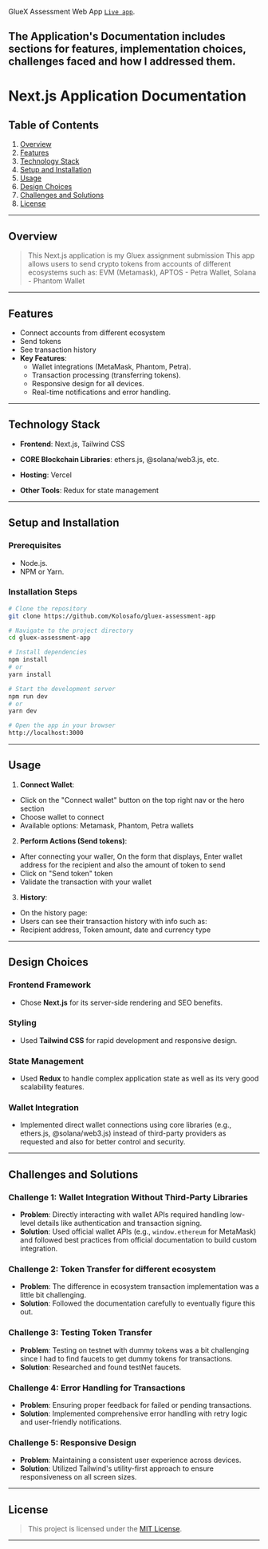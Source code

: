  GlueX Assessment Web App [`Live app`](https://dauda-gluex.vercel.app/).

The Application's Documentation includes sections for features, implementation choices, challenges faced and how I addressed them.
---

# **Next.js Application Documentation**

## **Table of Contents**
1. [Overview](#overview)  
2. [Features](#features)  
3. [Technology Stack](#technology-stack)  
4. [Setup and Installation](#setup-and-installation)  
5. [Usage](#usage)  
6. [Design Choices](#design-choices)  
7. [Challenges and Solutions](#challenges-and-solutions)  
10. [License](#license)

---

## **Overview**
> This Next.js application is my Gluex assignment submission
> This app allows users to send crypto tokens from accounts of different ecosystems such as: EVM (Metamask), APTOS - Petra Wallet, Solana - Phantom Wallet

---

## **Features**
- Connect accounts from different ecosystem 
- Send tokens 
- See transaction history
- **Key Features**:
  - Wallet integrations (MetaMask, Phantom, Petra).
  - Transaction processing (transferring tokens).  
  - Responsive design for all devices.  
  - Real-time notifications and error handling.  

---

## **Technology Stack**
- **Frontend**: Next.js, Tailwind CSS  
- **CORE Blockchain Libraries**: ethers.js, @solana/web3.js, etc.  
- **Hosting**: Vercel

- **Other Tools**: Redux for state management

---

## **Setup and Installation**

### **Prerequisites**
- Node.js.  
- NPM or Yarn.  

### **Installation Steps**
```bash
# Clone the repository
git clone https://github.com/Kolosafo/gluex-assessment-app

# Navigate to the project directory
cd gluex-assessment-app

# Install dependencies
npm install
# or
yarn install

# Start the development server
npm run dev
# or
yarn dev

# Open the app in your browser
http://localhost:3000
```

---

## **Usage**

1. **Connect Wallet**: 
-  Click on the "Connect wallet" button on the top right nav or the hero section
- Choose wallet to connect
- Available options: Metamask, Phantom, Petra wallets

2. **Perform Actions (Send tokens)**: 
- After connecting your waller, On the form that displays, Enter wallet address for the recipient and also the amount of token to send
- Click on "Send token" token 
- Validate the transaction with your wallet
3. **History**:
- On the history page:
- Users can see their transaction history with info such as:
- Recipient address, Token amount, date and currency type

---

## **Design Choices** 

### **Frontend Framework**  
- Chose **Next.js** for its server-side rendering and SEO benefits.

### **Styling**  
- Used **Tailwind CSS** for rapid development and responsive design.  

### **State Management**  
- Used **Redux** to handle complex application state as well as its very good scalability features.

### **Wallet Integration**  
- Implemented direct wallet connections using core libraries (e.g., ethers.js, @solana/web3.js) instead of third-party providers as requested and also for better control and security.

---

## **Challenges and Solutions**

### **Challenge 1: Wallet Integration Without Third-Party Libraries**  
- **Problem**: Directly interacting with wallet APIs required handling low-level details like authentication and transaction signing.  
- **Solution**: Used official wallet APIs (e.g., `window.ethereum` for MetaMask) and followed best practices from official documentation to build custom integration.


### **Challenge 2: Token Transfer for different ecosystem**  
- **Problem**: The difference in ecosystem transaction implementation was a little bit challenging.  
- **Solution**: Followed the documentation carefully to eventually figure this out.


### **Challenge 3: Testing Token Transfer**  
- **Problem**: Testing on testnet with dummy tokens was a bit challenging since I had to find faucets to get dummy tokens for transactions.  
- **Solution**: Researched and found testNet faucets.

### **Challenge 4: Error Handling for Transactions**  
- **Problem**: Ensuring proper feedback for failed or pending transactions.  
- **Solution**: Implemented comprehensive error handling with retry logic and user-friendly notifications.

### **Challenge 5: Responsive Design**  
- **Problem**: Maintaining a consistent user experience across devices.  
- **Solution**: Utilized Tailwind's utility-first approach to ensure responsiveness on all screen sizes.

---

## **License**
> This project is licensed under the [MIT License](LICENSE).

---
